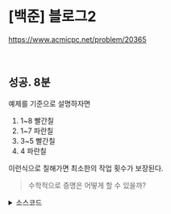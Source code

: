 # [백준] 블로그2

https://www.acmicpc.net/problem/20365

<br>

## 성공. 8분

예제를 기준으로 설명하자면

1. 1~8 빨간칠
2. 1~7 파란칠
3. 3~5 빨간칠
4. 4 파란칠

이런식으로 칠해가면 최소한의 작업 횟수가 보장된다.

> 수학적으로 증명은 어떻게 할 수 있을까?

<details><summary>소스코드</summary>

```java
import java.io.*;
import java.util.*;

public class Main {

    void solution() throws Exception {
        BufferedReader br = new BufferedReader(new InputStreamReader(System.in));

        int N = Integer.parseInt(br.readLine());
        char[] problems = br.readLine().toCharArray();

        int answer = 1;
        int left = 0;
        int right = N - 1;
        while (left <= right) {
            if(problems[left] != problems[right]) {
                while(problems[left] != problems[right]) right--;
                answer++;
            }
            left++;
        }
        System.out.println(answer);

        br.close();
    }

    public static void main(String[] args) throws Exception {
        new Main().solution();
    }
}
```

</details>